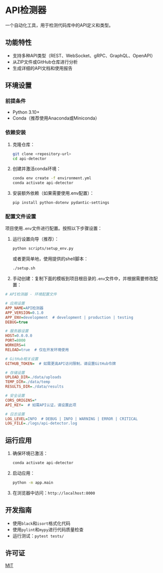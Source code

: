 # API检测器

一个自动化工具，用于检测代码库中的API定义和类型。

## 功能特性

- 支持多种API类型（REST、WebSocket、gRPC、GraphQL、OpenAPI）
- 从ZIP文件或GitHub仓库进行分析
- 生成详细的API文档和使用报告

## 环境设置

### 前提条件

- Python 3.10+
- Conda（推荐使用Anaconda或Miniconda）

### 依赖安装

1. 克隆仓库：
   ```bash
   git clone <repository-url>
   cd api-detector
   ```

2. 创建并激活conda环境：
   ```bash
   conda env create -f environment.yml
   conda activate api-detector
   ```

3. 安装额外依赖（如果需要使用.env配置）：
   ```bash
   pip install python-dotenv pydantic-settings
   ```

### 配置文件设置

项目使用`.env`文件进行配置。按照以下步骤设置：

1. 运行设置向导（推荐）：
   ```bash
   python scripts/setup_env.py
   ```
   或者更简单地，使用提供的shell脚本：
   ```bash
   ./setup.sh
   ```

2. 手动创建：复制下面的模板到项目根目录的`.env`文件中，并根据需要修改配置：

```ini
# API检测器 - 环境配置文件

# 应用设置
APP_NAME=API检测器
APP_VERSION=0.1.0
APP_ENV=development  # development | production | testing
DEBUG=true

# 服务器设置
HOST=0.0.0.0
PORT=8000
WORKERS=4
RELOAD=true  # 仅在开发环境使用

# GitHub相关设置
GITHUB_TOKEN=  # 如需更高API访问限制，请设置GitHub令牌

# 存储设置
UPLOAD_DIR=./data/uploads
TEMP_DIR=./data/temp
RESULTS_DIR=./data/results

# 安全设置
CORS_ORIGINS=*
API_KEY=  # 如需API认证，请设置此项

# 日志设置
LOG_LEVEL=INFO  # DEBUG | INFO | WARNING | ERROR | CRITICAL
LOG_FILE=./logs/api-detector.log
```

## 运行应用

1. 确保环境已激活：
   ```bash
   conda activate api-detector
   ```

2. 启动应用：
   ```bash
   python -m app.main
   ```

3. 在浏览器中访问：`http://localhost:8000`

## 开发指南

- 使用`black`和`isort`格式化代码
- 使用`pylint`和`mypy`进行代码质量检查
- 运行测试：`pytest tests/`

## 许可证

[MIT](LICENSE) 